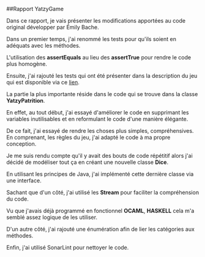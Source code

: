 ##Rapport YatzyGame

Dans ce rapport, je vais présenter les modifications apportées au code original développer par Émily Bache.

Dans un premier temps, j'ai renommé les tests pour qu'ils soient en adéquats avec les méthodes.

L'utilisation des __assertEquals__ au lieu des __assertTrue__ pour rendre le code plus homogène.

Ensuite, j'ai rajouté les tests qui ont été présenter dans la description du jeu qui est disponible via ce [lien](https://sammancoaching.org/kata_descriptions/yatzy.html).

La partie la plus importante réside dans le code qui se trouve dans la classe __YatzyPatrition__.

En effet, au tout début, j'ai essayé d'améliorer le code en supprimant les variables inutilisables et en reformulant le code d'une manière élégante.

De ce fait, j'ai essayé de rendre les choses plus simples, compréhensives. En comprenant, les règles du jeu, j'ai adapté le code à ma propre conception.

Je me suis rendu compte qu'il y avait des bouts de code répétitif alors j'ai décidé de modéliser tout ça en créant une nouvelle classe  __Dice__.

En utilisant les principes de Java, j'ai implémenté cette dernière classe via une interface.

Sachant que d'un côté, j'ai utilisé les __Stream__ pour faciliter la compréhension du code.

Vu que j'avais déjà programmé en fonctionnel __OCAML__, __HASKELL__ cela m'a semblé assez logique de les utiliser.

D'un autre côté, j'ai rajouté une énumération afin de lier les catégories aux méthodes.

Enfin, j'ai utilisé SonarLint pour nettoyer le code.